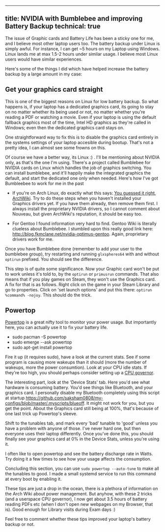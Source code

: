 -------
title: NVIDIA with Bumblebee and improving Battery Backup
technical: true
-------

The issue of Graphic cards and Battery Life has been a sticky one for me, and I believe most other laptop users too. The battery backup under Linux is simply awful. For instance, I can get ~5 hours on my Laptop using Windows. Linux lands me at max 1.5-2 hours under similar usage. I believe most Linux users would have similar experiences.

Here's some of the things I did which have helped increase the battery backup by a large amount in my case:

## Get your graphics card straight

This is one of the biggest reasons on Linux for low battery backup. So what happens is, if your laptop has a dedicated graphics card, its going to stay on no matter whether its being used or not, no matter whether you're reading a PDF or watching a movie. Even if your laptop is using the default fallback graphics most of the time, Intel HD graphics as they're called in Windows; even then the dedicated graphics card stays on.

One straightforward way to fix this is to disable the graphics card entirely in the systems settings of your laptop accesible during bootup. That's not a pretty idea, I can almost see some frowns on this.

Of course we have a better way, its Linux :) . I'll be mentioning about NVIDIA only, as that's the one I'm using. There's a project called Bumblebee for NVIDIA cards on Linux which handles the job of graphics switching. You can install bumblebee, and it'll happily make the integrated graphics the default, and start the dedicated one only when needed. Here's how I've got Bumbleebee to work for me in the past

* If you're on Arch Linux, do exactly what this says: [You guessed it right, ArchWiki](https://wiki.archlinux.org/index.php/Bumblebee). Try to do these steps when you haven't installed your Graphics drivers yet. If you have them already, then remove them first. I always install the proprietary NVIDIA drivers, so I cannot comment about Nouveau, but given ArchWiki's reputation, it should be easy too.

* For Gentoo I found information very hard to find. Gentoo Wiki is literally clueless about Bumblebee. I stumbled upon this really good link here: <http://blog.fkmclane.net/nvidia-optimus-gentoo>. Again, proprietary drivers work for me.

Once you have Bumblebee done (remember to add your user to the bumblebee group), try restarting and running `glxspheres64` with and without `optirun` prefixed. You should see the difference.

This step is of quite some significance. Now your Graphic card won't be put to work unless it's told to, by the `optirun` or `primusrun` commands. That also means that if you play games on Steam, they won't use the Graphics card. A fix for that is as follows. Right click on the game in your Steam Library and go to properties. Click on 'set launch options' and put this there: `optirun %command% -nojoy`. This should do the trick.

## Powertop
[Powertop](https://wiki.archlinux.org/index.php/Powertop) is a great nifty tool to monitor your power usage. But importantly here, you can actually use it to fix your battery life.
* sudo pacman -S powertop
* sudo emerge --ask powertop
* sudo apt-get install powertop

Fire it up (it requires sudo), have a look at the current stats. See if some program is causing more wakeups than it should (more the number of wakeups, more the power consumtion). Look at your CPU idle stats. If they're too high, you should perhaps consider setting up a [CPU governor](https://wiki.archlinux.org/index.php/CPU_frequency_scaling).

The interesting part, look at the 'Device Stats' tab. Here you'd see what hardware is consuming battery. You'd see things like Bluetooth, and your graphics card. I personally disable my Bluetooth completely using this script at startup <https://github.com/saksham0808/my-configs/blob/master/.myscripts/blueoff>. It might not work for you, but you get the point. About the Graphics card still being at 100%, that's because of one last trick up Powertop's sleeve.

Shift to the tunables tab, and mark every 'bad' tunable to 'good' unless you have a problem with anyone of those. I've never hard one, but then everyone uses their laptop differently. Once you've done this, you should finally see your graphics card at 0% in the Device Stats, unless you're using it.

I often like to open powertop and see the battery discharge rate in Watts. Try doing it a few times to see how your usage affects the consumption.

Concluding this section, you can use `sudo powertop --auto-tune` to make all the tunables to good. I made a small systemd service to run this command at every boot by enabling it.

These tips are just a drop in the ocean, there is a plethora of information on the Arch Wiki about power management. But anyhow, with these 2 tricks (and a userspace CPU governor), I now get about 3.5 hours of battery reading PDFs etc (when I don't open new webpages on my Browser, that is). Good enough for Library visits during Exam days :)

Feel free to comment whether these tips improved your laptop's battery backup or not.
